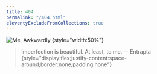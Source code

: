 ```yaml
---
title: 404
permalink: "/404.html"
eleventyExcludeFromCollections: true
---
```

![Me, Awkwardly](/img/awkward.jpeg)
{style="width:50%"}

> Imperfection is beautiful. At least, to me.
> -- Entrapta
{style="display:flex;justify-content:space-around;border:none;padding:none"}


